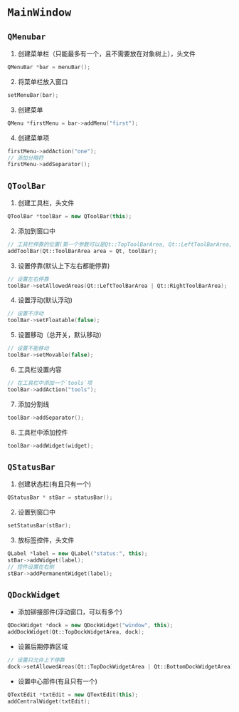 # `MainWindow`
## `QMenubar`
1. 创建菜单栏（只能最多有一个，且不需要放在对象树上），头文件<QMenuBar>
```c++
QMenuBar *bar = menuBar();
```
2. 将菜单栏放入窗口
```c++
setMenuBar(bar);
```
3. 创建菜单
```c++
QMenu *firstMenu = bar->addMenu("first");
```
4. 创建菜单项
```c++
firstMenu->addAction("one");
// 添加分隔符
firstMenu->addSeparator();
```
## `QToolBar`
1. 创建工具栏，头文件<QToolBar>
```c++
QToolBar *toolBar = new QToolBar(this);
```
2. 添加到窗口中
```c++
// 工具栏停靠的位置(第一个参数可以是Qt::TopToolBarArea, Qt::LeftToolBarArea, Qt::RightToolBarArea, Qt::BottomToolBarArea)
addToolBar(Qt::ToolBarArea area = Qt, toolBar);
```
3. 设置停靠(默认上下左右都能停靠)
```c++
// 设置左右停靠
toolBar->setAllowedAreas(Qt::LeftToolBarArea | Qt::RightToolBarArea);
```
4. 设置浮动(默认浮动)
```c++
// 设置不浮动
toolBar->setFloatable(false);
```
5. 设置移动（总开关，默认移动）
```c++
// 设置不能移动
toolBar->setMovable(false);
```
6. 工具栏设置内容
```c++
// 在工具栏中添加一个`tools`项
toolBar->addAction("tools");
```
7. 添加分割线
```c++
toolBar->addSeparator();
```
8. 工具栏中添加控件
```c++
toolBar->addWidget(widget);
```
## `QStatusBar`
1. 创建状态栏(有且只有一个)
```c++
QStatusBar * stBar = statusBar();
```
2. 设置到窗口中
```c++
setStatusBar(stBar);
```
3. 放标签控件，头文件<QLabel>
```c++
QLabel *label = new QLabel("status:", this);
stBar->addWidget(label);
// 控件设置在右侧
stBar->addPermanentWidget(label);
```
## `QDockWidget`
- 添加铆接部件(浮动窗口，可以有多个)
```c++
QDockWidget *dock = new QDockWidget("window", this);
addDockWidget(Qt::TopDockWidgetArea, dock);
```
- 设置后期停靠区域
```c++
// 设置只允许上下停靠
dock->setAllowedAreas(Qt::TopDockWidgetArea | Qt::BottomDockWidgetArea);
```
- 设置中心部件(有且只有一个)
```c++
QTextEdit *txtEdit = new QTextEdit(this);
addCentralWidget(txtEdit);
```
